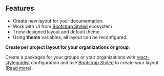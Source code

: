 ## Features

- Create new layout for your documentation.
- Work with UI from [Bootstrap Styled](https://bootstrap-styled.yeutech.io/bootstrap-styled) ecosystem
- 1 new designed layout and default theme.
- Using **theme** variables, all layout can be reconfigured.

**Create per project layout for your organizations or group**:

Create a packages for your groups or your organizations with [react-styleguidist](https://react-styleguidist.js.org/) configuration and use [Bootstrap Styled](https://bootstrap-styled.github.io/bootstrap-styled/) to create your layout ([Read more](https://rollup-umd.github.io/documentation)).
  

